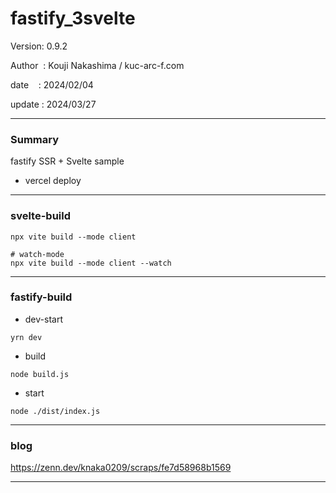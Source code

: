﻿# fastify_3svelte

 Version: 0.9.2

 Author  : Kouji Nakashima / kuc-arc-f.com

 date    : 2024/02/04

 update  : 2024/03/27

***
### Summary

fastify SSR + Svelte sample

* vercel deploy

***
### svelte-build

```
npx vite build --mode client

# watch-mode
npx vite build --mode client --watch
```
***
### fastify-build

* dev-start

```
yrn dev
```

* build
```
node build.js
```
* start
```
node ./dist/index.js
```
***
### blog 

https://zenn.dev/knaka0209/scraps/fe7d58968b1569

***

